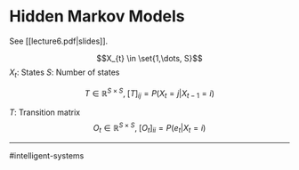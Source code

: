 # Hidden Markov Models
See [[lecture6.pdf|slides]].

$$X_{t} \in \set{1,\dots, S}$$
$X_{t}$: States
$S$: Number of states

$$T \in \mathbb{R}^{S \times S}, \; [T]_{ij} = P(X_{t} = j | X_{t-1} = i)$$

$T$: Transition matrix
$$
O_{t} \in \mathbb{R}^{S\times S}, \; [O_{t}]_{ii} = P(e_{t}|X_{t} = i)
$$




---
#intelligent-systems